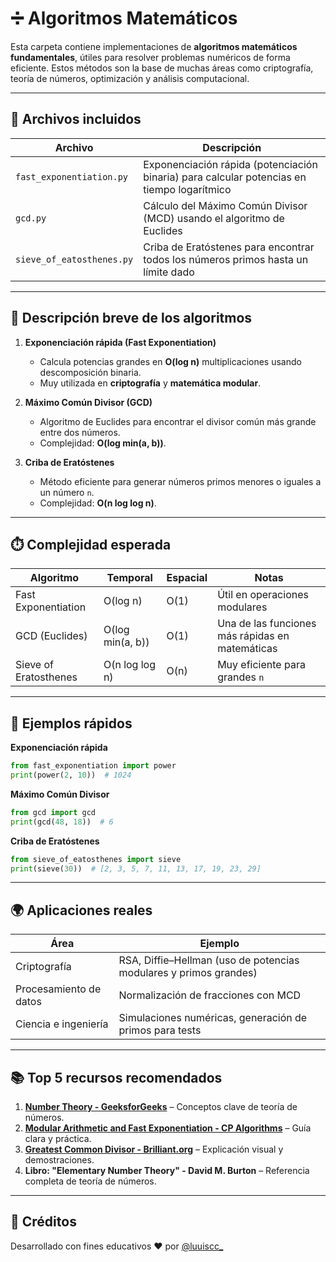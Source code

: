 # ➗ Algoritmos Matemáticos

Esta carpeta contiene implementaciones de **algoritmos matemáticos fundamentales**, útiles para resolver problemas numéricos de forma eficiente. Estos métodos son la base de muchas áreas como criptografía, teoría de números, optimización y análisis computacional.

---

## 📂 Archivos incluidos

| Archivo                        | Descripción |
|--------------------------------|-------------|
| `fast_exponentiation.py`       | Exponenciación rápida (potenciación binaria) para calcular potencias en tiempo logarítmico |
| `gcd.py`                       | Cálculo del Máximo Común Divisor (MCD) usando el algoritmo de Euclides |
| `sieve_of_eatosthenes.py`      | Criba de Eratóstenes para encontrar todos los números primos hasta un límite dado |

---

## 🧠 Descripción breve de los algoritmos

1. **Exponenciación rápida (Fast Exponentiation)**  
   - Calcula potencias grandes en **O(log n)** multiplicaciones usando descomposición binaria.
   - Muy utilizada en **criptografía** y **matemática modular**.

2. **Máximo Común Divisor (GCD)**  
   - Algoritmo de Euclides para encontrar el divisor común más grande entre dos números.
   - Complejidad: **O(log min(a, b))**.

3. **Criba de Eratóstenes**  
   - Método eficiente para generar números primos menores o iguales a un número `n`.
   - Complejidad: **O(n log log n)**.

---

## ⏱️ Complejidad esperada

| Algoritmo                 | Temporal            | Espacial | Notas |
|---------------------------|--------------------|----------|-------|
| Fast Exponentiation       | O(log n)           | O(1)     | Útil en operaciones modulares |
| GCD (Euclides)            | O(log min(a, b))   | O(1)     | Una de las funciones más rápidas en matemáticas |
| Sieve of Eratosthenes     | O(n log log n)     | O(n)     | Muy eficiente para grandes `n` |

---

## 🧪 Ejemplos rápidos

**Exponenciación rápida**
```python
from fast_exponentiation import power
print(power(2, 10))  # 1024
````

**Máximo Común Divisor**

```python
from gcd import gcd
print(gcd(48, 18))  # 6
```

**Criba de Eratóstenes**

```python
from sieve_of_eatosthenes import sieve
print(sieve(30))  # [2, 3, 5, 7, 11, 13, 17, 19, 23, 29]
```

---

## 🌍 Aplicaciones reales

| Área                   | Ejemplo                                                           |
| ---------------------- | ----------------------------------------------------------------- |
| Criptografía           | RSA, Diffie–Hellman (uso de potencias modulares y primos grandes) |
| Procesamiento de datos | Normalización de fracciones con MCD                               |
| Ciencia e ingeniería   | Simulaciones numéricas, generación de primos para tests           |

---

## 📚 Top 5 recursos recomendados

1. **[Number Theory - GeeksforGeeks](https://www.geeksforgeeks.org/number-theory-competitive-programming/)** – Conceptos clave de teoría de números.
2. **[Modular Arithmetic and Fast Exponentiation - CP Algorithms](https://cp-algorithms.com/)** – Guía clara y práctica.
3. **[Greatest Common Divisor - Brilliant.org](https://brilliant.org/wiki/greatest-common-divisor/)** – Explicación visual y demostraciones.
5. **Libro: "Elementary Number Theory" - David M. Burton** – Referencia completa de teoría de números.

---

## 🙌 Créditos

Desarrollado con fines educativos ❤️ por [@luuiscc\_](https://github.com/luuuisc)
